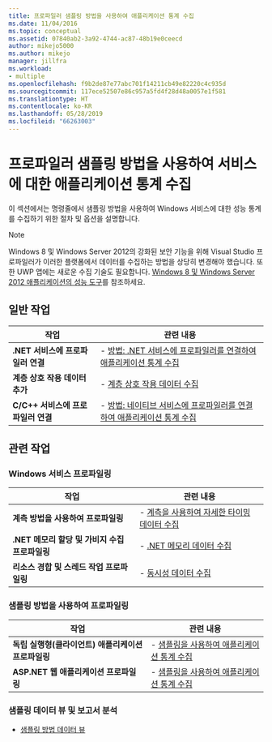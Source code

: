 ```yaml
---
title: 프로파일러 샘플링 방법을 사용하여 애플리케이션 통계 수집
ms.date: 11/04/2016
ms.topic: conceptual
ms.assetid: 07840ab2-3a92-4744-ac87-48b19e0ceecd
author: mikejo5000
ms.author: mikejo
manager: jillfra
ms.workload:
- multiple
ms.openlocfilehash: f9b2de87e77abc701f14211cb49e82220c4c935d
ms.sourcegitcommit: 117ece52507e86c957a5fd4f28d48a0057e1f581
ms.translationtype: HT
ms.contentlocale: ko-KR
ms.lasthandoff: 05/28/2019
ms.locfileid: "66263003"
---
```

# <a name="collect-application-statistics-for-services-by-using-the-profiler-sampling-method"></a>프로파일러 샘플링 방법을 사용하여 서비스에 대한 애플리케이션 통계 수집
이 섹션에서는 명령줄에서 샘플링 방법을 사용하여 Windows 서비스에 대한 성능 통계를 수집하기 위한 절차 및 옵션을 설명합니다.

> [!NOTE]
> Windows 8 및 Windows Server 2012의 강화된 보안 기능을 위해 Visual Studio 프로파일러가 이러한 플랫폼에서 데이터를 수집하는 방법을 상당히 변경해야 했습니다. 또한 UWP 앱에는 새로운 수집 기술도 필요합니다. [Windows 8 및 Windows Server 2012 애플리케이션의 성능 도구](../profiling/performance-tools-on-windows-8-and-windows-server-2012-applications.md)를 참조하세요.

## <a name="common-tasks"></a>일반 작업

|작업|관련 내용|
|----------|---------------------|
|**.NET 서비스에 프로파일러 연결**|-   [방법: .NET 서비스에 프로파일러를 연결하여 애플리케이션 통계 수집](../profiling/how-to-attach-the-profiler-to-a-dotnet-service-to-collect-application-statistics-by-using-the-command-line.md)|
|**계층 상호 작용 데이터 추가**|-   [계층 상호 작용 데이터 수집](../profiling/adding-tier-interaction-data-from-the-command-line.md)|
|**C/C++ 서비스에 프로파일러 연결**|-   [방법: 네이티브 서비스에 프로파일러를 연결하여 애플리케이션 통계 수집](../profiling/how-to-attach-the-profiler-to-a-native-service-to-collect-application-statistics-by-using-the-command-line.md)|

## <a name="related-tasks"></a>관련 작업

### <a name="profile-windows-services"></a>Windows 서비스 프로파일링

|작업|관련 내용|
|----------|---------------------|
|**계측 방법을 사용하여 프로파일링**|-   [계측을 사용하여 자세한 타이밍 데이터 수집](../profiling/collecting-detailed-timing-data-for-services-by-using-the-instrumentation-method.md)|
|**.NET 메모리 할당 및 가비지 수집 프로파일링**|-   [.NET 메모리 데이터 수집](../profiling/collecting-memory-data-from-dotnet-framework-services-by-using-the-profiler-command-line.md)|
|**리소스 경합 및 스레드 작업 프로파일링**|-   [동시성 데이터 수집](../profiling/collecting-concurrency-data-for-a-service-by-using-the-profiler-command-line.md)|

### <a name="profile-by-using-the-sampling-method"></a>샘플링 방법을 사용하여 프로파일링

|작업|관련 내용|
|----------|---------------------|
|**독립 실행형(클라이언트) 애플리케이션 프로파일링**|-   [샘플링을 사용하여 애플리케이션 통계 수집](../profiling/collecting-application-statistics-for-stand-alone-applications.md)|
|**ASP.NET 웹 애플리케이션 프로파일링**|-   [샘플링을 사용하여 애플리케이션 통계 수집](../profiling/collecting-application-statistics-for-aspnet-using-the-profiler-sampling-method.md)|

### <a name="analyze-sampling-data-views-and-reports"></a>샘플링 데이터 뷰 및 보고서 분석
- [샘플링 방법 데이터 뷰](../profiling/profiler-sampling-method-data-views.md)
